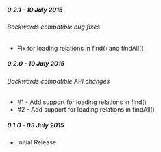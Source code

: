 ##### 0.2.1 - 10 July 2015

###### Backwards compatible bug fixes
- Fix for loading relations in find() and findAll()

##### 0.2.0 - 10 July 2015

###### Backwards compatible API changes
- #1 - Add support for loading relations in find()
- #2 - Add support for loading relations in findAll()

##### 0.1.0 - 03 July 2015

- Initial Release
